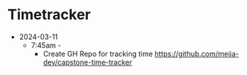 # Timetracker

* 2024-03-11
	* 7:45am - 
		* Create GH Repo for tracking time https://github.com/mejia-dev/capstone-time-tracker